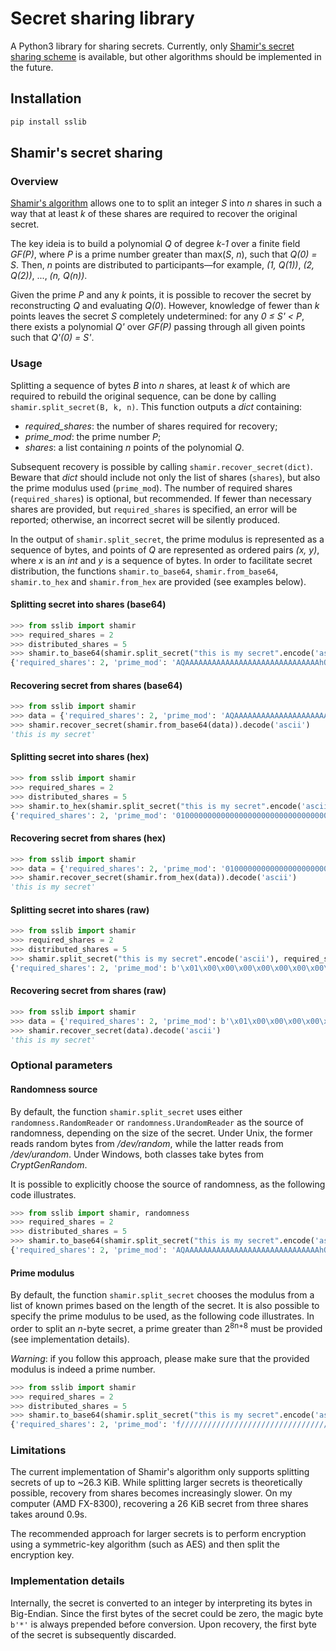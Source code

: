Secret sharing library
======

A Python3 library for sharing secrets. Currently, only [Shamir's secret sharing scheme](https://en.wikipedia.org/wiki/Shamir%27s_Secret_Sharing) is available, but other algorithms should be implemented in the future.

## Installation
```bash
pip install sslib
```

## Shamir's secret sharing
### Overview
[Shamir's algorithm](https://en.wikipedia.org/wiki/Shamir%27s_Secret_Sharing) allows one to to split an integer _S_ into _n_ shares in such a way that at least _k_ of these shares are required to recover the original secret.

The key ideia is to build a polynomial _Q_ of degree _k-1_ over a finite field _GF(P)_, where _P_ is a prime number greater than max(_S_, _n_), such that _Q(0) = S_.
Then, _n_ points are distributed to participants—for example, _(1, Q(1))_, _(2, Q(2))_, ..., _(n, Q(n))_.

Given the prime _P_ and any _k_ points, it is possible to recover the secret by reconstructing _Q_ and evaluating _Q(0_).
However, knowledge of fewer than _k_ points leaves the secret _S_ completely undetermined: for any _0 ≤ S' < P_, there exists a polynomial _Q'_ over _GF(P)_ passing through all given points such that _Q'(0) = S'_.

### Usage
Splitting a sequence of bytes _B_ into _n_ shares, at least _k_ of which are required to rebuild the original sequence, can be done by calling ````shamir.split_secret(B, k, n)````. This function outputs a _dict_ containing:

  * _required\_shares_: the number of shares required for recovery;
  * _prime\_mod_: the prime number _P_;
  * _shares_: a list containing _n_ points of the polynomial _Q_.

Subsequent recovery is possible by calling ````shamir.recover_secret(dict)````. Beware that _dict_ should include not only the list of shares (````shares````), but also the prime modulus used (````prime_mod````). The number of required shares (````required_shares````) is optional, but recommended. If fewer than necessary shares are provided, but ````required_shares```` is specified, an error will be reported; otherwise, an incorrect secret will be silently produced.

In the output of ````shamir.split_secret````, the prime modulus is represented as a sequence of bytes, and points of _Q_ are represented as ordered pairs _(x, y)_, where _x_ is an _int_ and _y_ is a sequence of bytes. In order to facilitate secret distribution, the functions ````shamir.to_base64````, ````shamir.from_base64````, ````shamir.to_hex```` and ````shamir.from_hex```` are provided (see examples below).

#### Splitting secret into shares (base64)
```python
>>> from sslib import shamir
>>> required_shares = 2
>>> distributed_shares = 5
>>> shamir.to_base64(shamir.split_secret("this is my secret".encode('ascii'), required_shares, distributed_shares))
{'required_shares': 2, 'prime_mod': 'AQAAAAAAAAAAAAAAAAAAAAAAAAAAAAAAhQ==', 'shares': ['1-Swwdr0O19NSMsoG4DXxvTeB9WTykw9+a', '2-lhg7XodrvzSw+5BPsYW+LkfaPxPmFVnA', '3-4SRZDcshiZTVRJ7nVY8NDq83JOsnZtPm', '4-LDB2vQ7XU/T5ja1++Zhb7xaUCsJouE2H', '5-dzyUbFKNHlUd1rwWnaGqz33w8JmqCcet']}
```

#### Recovering secret from shares (base64)
```python
>>> from sslib import shamir
>>> data = {'required_shares': 2, 'prime_mod': 'AQAAAAAAAAAAAAAAAAAAAAAAAAAAAAAAhQ==', 'shares': ['1-Swwdr0O19NSMsoG4DXxvTeB9WTykw9+a', '3-4SRZDcshiZTVRJ7nVY8NDq83JOsnZtPm']}
>>> shamir.recover_secret(shamir.from_base64(data)).decode('ascii')
'this is my secret'
```

#### Splitting secret into shares (hex)
```python
>>> from sslib import shamir
>>> required_shares = 2
>>> distributed_shares = 5
>>> shamir.to_hex(shamir.split_secret("this is my secret".encode('ascii'), required_shares, distributed_shares))
{'required_shares': 2, 'prime_mod': '01000000000000000000000000000000000000000000000085', 'shares': ['1-19bbe18e17f1d9af8144b09ceae46a13070d36ac81fcf606', '2-3377c31c2fe388ea9a1fee196c55b3b894f9f9f3a0878698', '3-4d33a4aa47d53825b2fb2b95edc6fd5e22e6bd3abf12172a', '4-66ef86385fc6e760cbd669126f384703b0d38081dd9ca7bc', '5-80ab67c677b8969be4b1a68ef0a990a93ec043c8fc27384e']}
```

#### Recovering secret from shares (hex)
```python
>>> from sslib import shamir
>>> data = {'required_shares': 2, 'prime_mod': '01000000000000000000000000000000000000000000000085', 'shares': ['1-19bbe18e17f1d9af8144b09ceae46a13070d36ac81fcf606', '3-4d33a4aa47d53825b2fb2b95edc6fd5e22e6bd3abf12172a']}
>>> shamir.recover_secret(shamir.from_hex(data)).decode('ascii')
'this is my secret'
```

#### Splitting secret into shares (raw)
```python
>>> from sslib import shamir
>>> required_shares = 2
>>> distributed_shares = 5
>>> shamir.split_secret("this is my secret".encode('ascii'), required_shares, distributed_shares)
{'required_shares': 2, 'prime_mod': b'\x01\x00\x00\x00\x00\x00\x00\x00\x00\x00\x00\x00\x00\x00\x00\x00\x00\x00\x00\x00\x00\x00\x00\x00\x85', 'shares': [(1, b'OL\xc1\xfc\xc7\x18\xf2D\xd1\xcd\x087|N\xda\x9b\xfd\x19\x18\xddc!w\xcc'), (2, b'\x9e\x99\x83\xf9\x8e1\xba\x15;0\x9dN\x8f*\x94\xca\x81\x11\xbeUb\xd0\x8a$'), (3, b'\xed\xe6E\xf6UJ\x81\xe5\xa4\x942e\xa2\x06N\xf9\x05\nc\xcdb\x7f\x9c|'), (4, b"=3\x07\xf3\x1ccI\xb6\r\xf7\xc7|\xb4\xe2\t'\x89\x03\tEb.\xaeO"), (5, b'\x8c\x7f\xc9\xef\xe3|\x11\x86w[\\\x93\xc7\xbd\xc3V\x0c\xfb\xae\xbda\xdd\xc0\xa7')]}
```

#### Recovering secret from shares (raw)
```python
>>> from sslib import shamir
>>> data = {'required_shares': 2, 'prime_mod': b'\x01\x00\x00\x00\x00\x00\x00\x00\x00\x00\x00\x00\x00\x00\x00\x00\x00\x00\x00\x00\x00\x00\x00\x00\x85', 'shares': [(1, b'OL\xc1\xfc\xc7\x18\xf2D\xd1\xcd\x087|N\xda\x9b\xfd\x19\x18\xddc!w\xcc'), (3, b'\xed\xe6E\xf6UJ\x81\xe5\xa4\x942e\xa2\x06N\xf9\x05\nc\xcdb\x7f\x9c|')]}
>>> shamir.recover_secret(data).decode('ascii')
'this is my secret'
```

### Optional parameters
#### Randomness source
By default, the function ````shamir.split_secret```` uses either ````randomness.RandomReader```` or ````randomness.UrandomReader```` as the source of randomness, depending on the size of the secret. Under Unix, the former reads random bytes from _/dev/random_, while the latter reads from _/dev/urandom_. Under Windows, both classes take bytes from _CryptGenRandom_.

It is possible to explicitly choose the source of randomness, as the following code illustrates.

```python
>>> from sslib import shamir, randomness
>>> required_shares = 2
>>> distributed_shares = 5
>>> shamir.to_base64(shamir.split_secret("this is my secret".encode('ascii'), required_shares, distributed_shares, randomness_source=randomness.UrandomReader()))
{'required_shares': 2, 'prime_mod': 'AQAAAAAAAAAAAAAAAAAAAAAAAAAAAAAAhQ==', 'shares': ['1-f9lIXSnvvJDKcg00a70hvT+a8mxFk1PG', '2-/7KQulPfTq0seqdIbgcjDQYVcXMntEIY', '3-f4vZF33O4MmOg0FccFEkXMyP8HoJ1S/l', '4-/2UhdKe+cuXwi9twcpslrJMKb4Dr9h43', '5-fz5p0dGuBQJSlHWEdOUm/FmE7ofOFwwE']}
```

#### Prime modulus
By default, the function ````shamir.split_secret```` chooses the modulus from a list of known primes based on the length of the secret. It is also possible to specify the prime modulus to be used, as the following code illustrates. In order to split an _n_-byte secret, a prime greater than 2<sup>8n+8</sup> must be provided (see implementation details).

_Warning_: if you follow this approach, please make sure that the provided modulus is indeed a prime number.

```python
>>> from sslib import shamir
>>> required_shares = 2
>>> distributed_shares = 5
>>> shamir.to_base64(shamir.split_secret("this is my secret".encode('ascii'), required_shares, distributed_shares, prime_mod=2**607-1))
{'required_shares': 2, 'prime_mod': 'f////////////////////////////////////////////////////////////////////////////////////////////////////w==', 'shares': ['1-cHBzILxFiPMcv3pmK1SHQoxRIn47n+JsrK1xv+1h86iTmEOK2IXUk/RGkskGnEDbWYx7gI3bADZD9K1GHMqTEnYVwtFGdcHSzLdMXA==', '2-YODmQXiLEeY5fvTMVqkOhRiiRPx3P8TZWVrjf9rD51EnMIcVsQupJ+iNJZINOIG2sxj3ARu2AGyH6TAX0SuzBIK4ZTUTyxBANfwzRQ==', '3-UVFZYjTQmtlWPm8ygf2Vx6TzZ3qy36dGBghVP8gl2vm6yMqgiZF9u9zTuFsT1MKSDKVygamRAKLL3bLphYzS9o9bB5jhIF6tn0EaLg==', '4-QcHMgvEWI8xy/emYrVIdCjFEifjuf4mysrXG/7WHzqJOYQ4rYhdST9EaSyQacQNtZjHuAjdsANkP0jW7Oe3y6Jv9qfyuda0bCIYBFw==', '5-MjI/o61brL+PvWP+2KakTL2VrHcqH2wfX2M4v6Lpwkrh+VG2Op0m48Vg3e0hDURIv75pgsVHAQ9TxriM7k8S2qigTGB7yvuIccroAA==']}
```

### Limitations
The current implementation of Shamir's algorithm only supports splitting secrets of up to ~26.3 KiB. While splitting larger secrets is theoretically possible, recovery from shares becomes increasingly slower. On my computer (AMD FX-8300), recovering a 26 KiB secret from three shares takes around 0.9s.

The recommended approach for larger secrets is to perform encryption using a symmetric-key algorithm (such as AES) and then split the encryption key.

### Implementation details
Internally, the secret is converted to an integer by interpreting its bytes in Big-Endian. Since the first bytes of the secret could be zero, the magic byte ````b'*'```` is always prepended before conversion. Upon recovery, the first byte of the secret is subsequently discarded.
